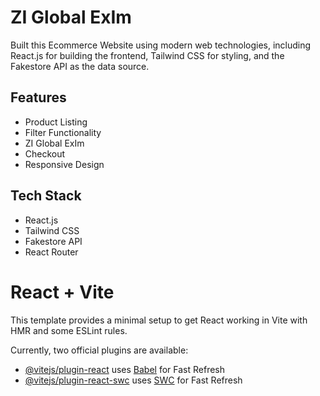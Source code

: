 # ZI Global ExIm

Built this Ecommerce Website using modern web technologies, including React.js for building the frontend, Tailwind CSS for styling, and the Fakestore API as the data source. 

## Features
- Product Listing
- Filter Functionality
- ZI Global ExIm
- Checkout
- Responsive Design

## Tech Stack
- React.js
- Tailwind CSS
- Fakestore API
- React Router


# React + Vite

This template provides a minimal setup to get React working in Vite with HMR and some ESLint rules.

Currently, two official plugins are available:

- [@vitejs/plugin-react](https://github.com/vitejs/vite-plugin-react/blob/main/packages/plugin-react/README.md) uses [Babel](https://babeljs.io/) for Fast Refresh
- [@vitejs/plugin-react-swc](https://github.com/vitejs/vite-plugin-react-swc) uses [SWC](https://swc.rs/) for Fast Refresh
